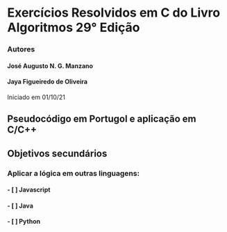 # Exercícios Resolvidos em C do Livro Algoritmos 29° Edição
### Autores 
#### José Augusto N. G. Manzano
#### Jaya Figueiredo de Oliveira
Iniciado em 01/10/21
## Pseudocódigo em Portugol e aplicação em C/C++


## Objetivos secundários
### Aplicar a lógica em outras linguagens:
#### - [ ] Javascript
#### - [ ] Java
#### - [ ] Python

